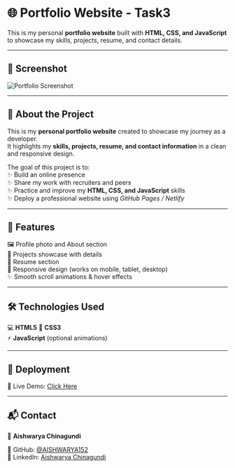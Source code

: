 # 🌐 Portfolio Website - Task3 

This is my personal **portfolio website** built with **HTML, CSS, and JavaScript** to showcase my skills, projects, resume, and contact details.  

--- 
## 📸 Screenshot  
![Portfolio Screenshot](screenshot.png)  

--- 

## 📂 About the Project  

This is my **personal portfolio website** created to showcase my journey as a developer.  
It highlights my **skills, projects, resume, and contact information** in a clean and responsive design.  

The goal of this project is to:  
✨ Build an online presence  
✨ Share my work with recruiters and peers  
✨ Practice and improve my **HTML, CSS, and JavaScript** skills  
✨ Deploy a professional website using *GitHub Pages / Netlify* 

---
## 📌 Features  
🖼 Profile photo and About section  
💼 Projects showcase with details  
📄 Resume section  
📱 Responsive design (works on mobile, tablet, desktop)  
✨ Smooth scroll animations & hover effects  

---

## 🛠 Technologies Used  
💻 **HTML5** 
🎨 **CSS3**  
⚡ **JavaScript** (optional animations)  

---

## 🚀 Deployment  
🔗 Live Demo: [Click Here](https://AISHWARYA152.github.io/Portfolio/)  

---

## 📬 Contact 
👤 **Aishwarya Chinagundi** 

🐙 GitHub: [@AISHWARYA152](https://github.com/AISHWARYA152)  
💼 LinkedIn: [Aishwarya Chinagundi](https://www.linkedin.com/in/aishwarya-chinagundi-21a341356)
